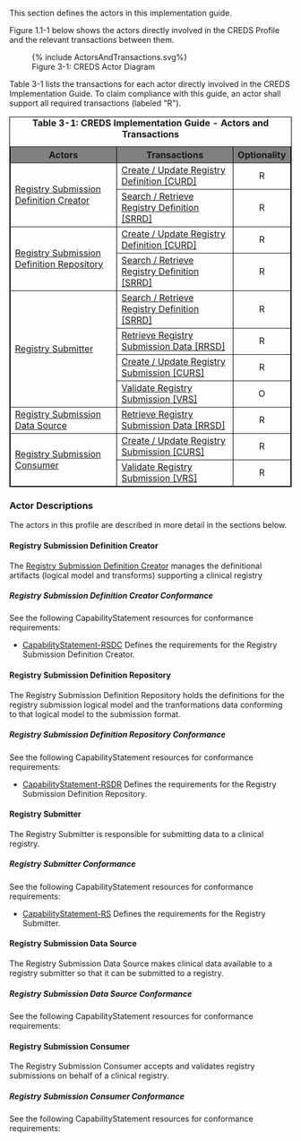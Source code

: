 <!--
    This content is automatically generated from CREDS.xml by actorsandtransactions.xslt
-->

This section defines the actors in this implementation guide.

Figure 1.1-1 below shows the actors directly
involved in the CREDS
Profile and the relevant transactions between them.



<figure>
{% include ActorsAndTransactions.svg%}
<figcaption>Figure 3-1: CREDS Actor Diagram </figcaption>
</figure>
Table 3-1 lists the transactions for each actor directly involved in the CREDS Implementation Guide. To claim compliance with this guide, an actor shall
support all required transactions (labeled "R").


<table border="1" borderspacing="0" style='border: 1px solid black; border-collapse: collapse'>
<caption>
<b>
Table 3-1: CREDS Implementation Guide - Actors and Transactions
</b>
</caption>
<thead>
<tr class="odd" style='background: gray;'>
<th>Actors</th>
<th>Transactions</th>
<th>Optionality</th>
</tr>
</thead>
<tbody>
                
<tr>
                        
<td rowspan="2">
<a href="#registry-submission-definition-creator">Registry Submission Definition Creator</a>
</td>
                        
<td>
<a href='transaction-CURD.html'>
                        Create / Update Registry Definition [CURD]</a>
</td>
<td align='center'>
                        R
</td>
</tr>
                    
<tr>
                        
<td>
<a href='transaction-SRRD.html'>
                        Search / Retrieve Registry Definition [SRRD]</a>
</td>
<td align='center'>
                        R
</td>
</tr>
                    
<tr>
                        
<td rowspan="2">
<a href="#registry-submission-definition-repository">Registry Submission Definition Repository</a>
</td>
                        
<td>
<a href='transaction-CURD.html'>
                        Create / Update Registry Definition [CURD]</a>
</td>
<td align='center'>
                        R
</td>
</tr>
                    
<tr>
                        
<td>
<a href='transaction-SRRD.html'>
                        Search / Retrieve Registry Definition [SRRD]</a>
</td>
<td align='center'>
                        R
</td>
</tr>
                    
<tr>
                        
<td rowspan="4">
<a href="#registry-submitter">Registry Submitter</a>
</td>
                        
<td>
<a href='transaction-SRRD.html'>
                        Search / Retrieve Registry Definition [SRRD]</a>
</td>
<td align='center'>
                        R
</td>
</tr>
                    
<tr>
                        
<td>
<a href='transaction-RRSD.html'>
                        Retrieve Registry Submission Data [RRSD]</a>
</td>
<td align='center'>
                        R
</td>
</tr>
                    
<tr>
                        
<td>
<a href='transaction-CURS.html'>
                        Create / Update Registry Submission [CURS]</a>
</td>
<td align='center'>
                        R
</td>
</tr>
                    
<tr>
                        
<td>
<a href='transaction-VRS.html'>
                        Validate Registry Submission [VRS]</a>
</td>
<td align='center'>
                        O
</td>
</tr>
                    
<tr>
                        
<td rowspan="1">
<a href="#registry-submission-data-source">Registry Submission Data Source</a>
</td>
                        
<td>
<a href='transaction-RRSD.html'>
                        Retrieve Registry Submission Data [RRSD]</a>
</td>
<td align='center'>
                        R
</td>
</tr>
                    
<tr>
                        
<td rowspan="2">
<a href="#registry-submission-consumer">Registry Submission Consumer</a>
</td>
                        
<td>
<a href='transaction-CURS.html'>
                        Create / Update Registry Submission [CURS]</a>
</td>
<td align='center'>
                        R
</td>
</tr>
                    
<tr>
                        
<td>
<a href='transaction-VRS.html'>
                        Validate Registry Submission [VRS]</a>
</td>
<td align='center'>
                        R
</td>
</tr>
                    
</tbody>
</table>
        
        
### Actor Descriptions
The actors in this profile are described in more detail in the sections below.

#### Registry Submission Definition Creator


The
[Registry Submission Definition Creator](actors.html#registry-submission-definition-creator)
manages the definitional artifacts (logical model and transforms) supporting a clinical registry






##### Registry Submission Definition Creator Conformance

See the following CapabilityStatement resources for conformance requirements:
* [CapabilityStatement-RSDC](CapabilityStatement-RSDC.html) Defines the requirements for the Registry Submission Definition Creator.
#### Registry Submission Definition Repository


The Registry Submission Definition Repository holds the definitions for the registry submission logical model
and the tranformations data conforming to that logical model to the submission format.






##### Registry Submission Definition Repository Conformance

See the following CapabilityStatement resources for conformance requirements:
* [CapabilityStatement-RSDR](CapabilityStatement-RSDR.html) Defines the requirements for the Registry Submission Definition Repository.
#### Registry Submitter

The Registry Submitter is responsible for submitting data to a clinical registry.





##### Registry Submitter Conformance

See the following CapabilityStatement resources for conformance requirements:
* [CapabilityStatement-RS](CapabilityStatement-RS.html) Defines the requirements for the Registry Submitter.
#### Registry Submission Data Source


The Registry Submission Data Source makes clinical data available to a registry submitter so that it can be
submitted to a registry.






##### Registry Submission Data Source Conformance

See the following CapabilityStatement resources for conformance requirements:
#### Registry Submission Consumer


The Registry Submission Consumer accepts and validates registry submissions on behalf of a clinical registry.






##### Registry Submission Consumer Conformance

See the following CapabilityStatement resources for conformance requirements: